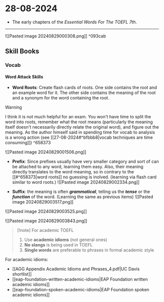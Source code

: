 # 28-08-2024

- The early chapters of the *Essential Words For The TOEFL 7th*.

---
![[Pasted image 20240829000308.png]] ^093cab
## Skill Books
### Vocab

#### Word Attack Skills
- **Word Roots**: Create flash cards of roots. One side contains the root and an example word for it. The other side contains the meaning of the root and a synonym for the word containing the root.
>[!warning]
>I think it is not much helpful for an exam. You won't have time to split the word into roots, remember what the root means (particularly the meaning itself doesn't necessarily directly relate the original word), and figure out the meaning.
>As the author himself said in spending time for vocab to analysis is a wrong action (see [[27-08-2024#^bfbbb8|vocab techniques are time consuming]])  ^658373

![[Pasted image 20240829001506.png]]

- **Prefix**: Since prefixes usually have very smaller category and sort of can be attached to any word, learning them easy. Also, their meaning directly translates to the word meaning, so in contrary to the [[#^658373|word roots]] no guessing is inolved. (learning via flash card similar to word roots.)
![[Pasted image 20240829002334.png]]

- **Suffix**: the meaning is often ***grammatical***, telling us the ***tense*** or the ***function*** of
the word. (Learning the same as previous items)
![[Pasted image 20240829003517.png]]

![[Pasted image 20240829003525.png]]

![[Pasted image 20240829003843.png]]

>[!note] For academic TOEFL
>1. Use **academic idioms** (not general ones)
>2. **No slangs** is being used in TOEFL
>3. **Single words** are preferable to phrases in formal academic style

For academic idioms:
- [[AGG Appendix Academic Idioms and Phrases_4.pdf|UC Davis shortlist]]
- [[eap-foundation-written-academic-idioms|EAP Foundation written academic idioms]]
- [[eap-foundation-spoken-academic-idioms|EAP Foundation spoken academic idioms]]
